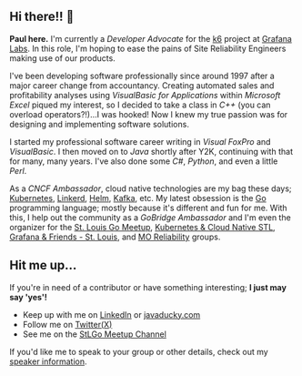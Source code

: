 ## Hi there!! 👋

**Paul here.**  I'm currently a _Developer Advocate_ for the [k6](https://k6.io/) project at [Grafana Labs](https://grafana.com/). In this role, I'm hoping to ease the pains of Site Reliability Engineers making use of our products. 

I've been developing software professionally since around 1997 after a major career change from accountancy.  Creating automated sales and profitability analyses using _VisualBasic for Applications_ within _Microsoft Excel_ piqued my interest, so I decided to take a class in _C++_ (you can overload operators?!)...I was hooked!  Now I knew my true passion was for designing and implementing software solutions.

I started my professional software career writing in _Visual FoxPro_ and _VisualBasic_.  I then moved on to _Java_ shortly after Y2K, continuing with that for many, many years.  I've also done some _C#_, _Python_, and even a little _Perl_. 

As a _CNCF Ambassador_, cloud native technologies are my bag these days; [Kubernetes](https://kubernetes.io/), [Linkerd](https://linkerd.io/), [Helm](https://helm.sh/), [Kafka](https://kafka.apache.org/), etc.  My latest obsession is the [Go](https://golang.org/) programming language; mostly because it's different and fun for me.  With this, I help out the community as a _GoBridge Ambassador_ and I'm even the organizer for the [St. Louis Go Meetup](https://www.meetup.com/StL-Go/), [Kubernetes & Cloud Native STL](https://community.cncf.io/saint-louis/), [Grafana & Friends - St. Louis](https://www.meetup.com/grafana-friends-st-louis-meetup-group/), and [MO Reliability](https://www.meetup.com/mo-reliability/)  groups.

## Hit me up...
If you're in need of a contributor or have something interesting; **I just may say 'yes'!**

* Keep up with me on [LinkedIn](https://www.linkedin.com/in/pabalogh/) or [javaducky.com](https://javaducky.com/)
* Follow me on [Twitter(X)](https://twitter.com/javaducky)
* See me on the [StLGo Meetup Channel](https://www.youtube.com/@stlgomeetup)

If you'd like me to speak to your group or other details, check out my [speaker information](speaker/).